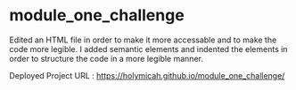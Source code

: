 # module_one_challenge

Edited an HTML file in order to make it more accessable and to make the code more legible. 
I added semantic elements and indented the elements in order to structure the code in a more legible manner.

Deployed Project URL :  https://holymicah.github.io/module_one_challenge/






